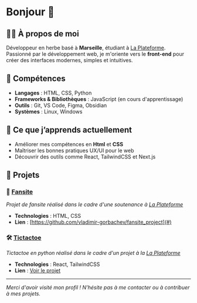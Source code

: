 # Bonjour 👋

## 🧑‍💻 À propos de moi  
Développeur en herbe basé à **Marseille**, étudiant à [La Plateforme](https://laplateforme.io/). Passionné par le développement web, je m'oriente vers le **front-end** pour créer des interfaces modernes, simples et intuitives.

## 🚀 Compétences  
- **Langages** : HTML, CSS, Python
- **Frameworks & Bibliothèques** : JavaScript (en cours d'apprentissage)  
- **Outils** : Git, VS Code, Figma, Obsidian
- **Systèmes** : Linux, Windows  

## 🌱 Ce que j’apprends actuellement  
- Améliorer mes compétences en **Html** et **CSS**  
- Maîtriser les bonnes pratiques UX/UI pour le web  
- Découvrir des outils comme React, TailwindCSS et Next.js  

## 📂 Projets  
### 🎨 [Fansite](#)  
*Projet de fansite réalisé dans le cadre d'une soutenance à [La Plateforme](https://laplateforme.io/)*
- **Technologies** : HTML, CSS  
- **Lien** : [https://github.com/vladimir-gorbachev/fansite_project](#)  

### 🛠️ [Tictactoe](#)  
*Tictactoe en python réalisé dans le cadre d'un projet à la [La Plateforme](https://laplateforme.io/)*  
- **Technologies** : React, TailwindCSS  
- **Lien** : [Voir le projet](#)  

---

*Merci d'avoir visité mon profil ! N’hésite pas à me contacter ou à contribuer à mes projets.*  

